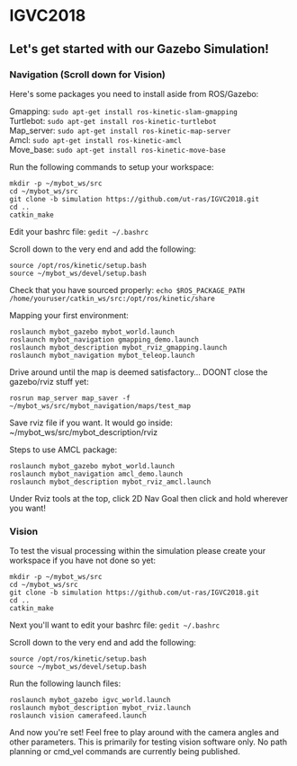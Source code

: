 # IGVC2018
## Let's get started with our Gazebo Simulation!

### Navigation (Scroll down for Vision)

Here's some packages you need to install aside from ROS/Gazebo:

Gmapping: ```sudo apt-get install ros-kinetic-slam-gmapping```\
Turtlebot: ```sudo apt-get install ros-kinetic-turtlebot```\
Map_server: ```sudo apt-get install ros-kinetic-map-server```\
Amcl: ```sudo apt-get install ros-kinetic-amcl```\
Move_base: ```sudo apt-get install ros-kinetic-move-base```

Run the following commands to setup your workspace:

```
mkdir -p ~/mybot_ws/src
cd ~/mybot_ws/src
git clone -b simulation https://github.com/ut-ras/IGVC2018.git
cd ..
catkin_make
```

Edit your bashrc file: ```gedit ~/.bashrc```

Scroll down to the very end and add the following:
```
source /opt/ros/kinetic/setup.bash
source ~/mybot_ws/devel/setup.bash
```

Check that you have sourced properly:
```echo $ROS_PACKAGE_PATH /home/youruser/catkin_ws/src:/opt/ros/kinetic/share```

Mapping your first environment:

```
roslaunch mybot_gazebo mybot_world.launch
roslaunch mybot_navigation gmapping_demo.launch
roslaunch mybot_description mybot_rviz_gmapping.launch
roslaunch mybot_navigation mybot_teleop.launch
```

Drive around until the map is deemed satisfactory…
DOONT close the gazebo/rviz stuff yet:

```
rosrun map_server map_saver -f ~/mybot_ws/src/mybot_navigation/maps/test_map
```

Save rviz file if you want.
It would go inside: ~/mybot_ws/src/mybot_description/rviz

Steps to use AMCL package:

```
roslaunch mybot_gazebo mybot_world.launch
roslaunch mybot_navigation amcl_demo.launch
roslaunch mybot_description mybot_rviz_amcl.launch
```

Under Rviz tools at the top, click 2D Nav Goal then click and hold wherever you want!

### Vision

To test the visual processing within the simulation please create your workspace if you have not done so yet:

```
mkdir -p ~/mybot_ws/src
cd ~/mybot_ws/src
git clone -b simulation https://github.com/ut-ras/IGVC2018.git
cd ..
catkin_make
```

Next you'll want to edit your bashrc file: ```gedit ~/.bashrc```

Scroll down to the very end and add the following:
```
source /opt/ros/kinetic/setup.bash
source ~/mybot_ws/devel/setup.bash
```
Run the following launch files:

```
roslaunch mybot_gazebo igvc_world.launch
roslaunch mybot_description mybot_rviz.launch
roslaunch vision camerafeed.launch
```

And now you're set! Feel free to play around with the camera angles and other parameters. This is primarily for testing vision software only. No path planning or cmd_vel commands are currently being published.
